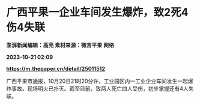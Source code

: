 # 广西平果一企业车间发生爆炸，致2死4伤4失联
**澎湃新闻编辑：高亮 素材来源：微言平果 网络**

**2023-10-21 02:09**

**https://m.thepaper.cn/detail/25011512**

广西平果市通报，10月20日21时20分许，工业园区内一工业企业车间发生一起爆炸事故。现场明火已扑灭。截至目前，致两人死亡四人受伤，初步掌握还有4人失联。